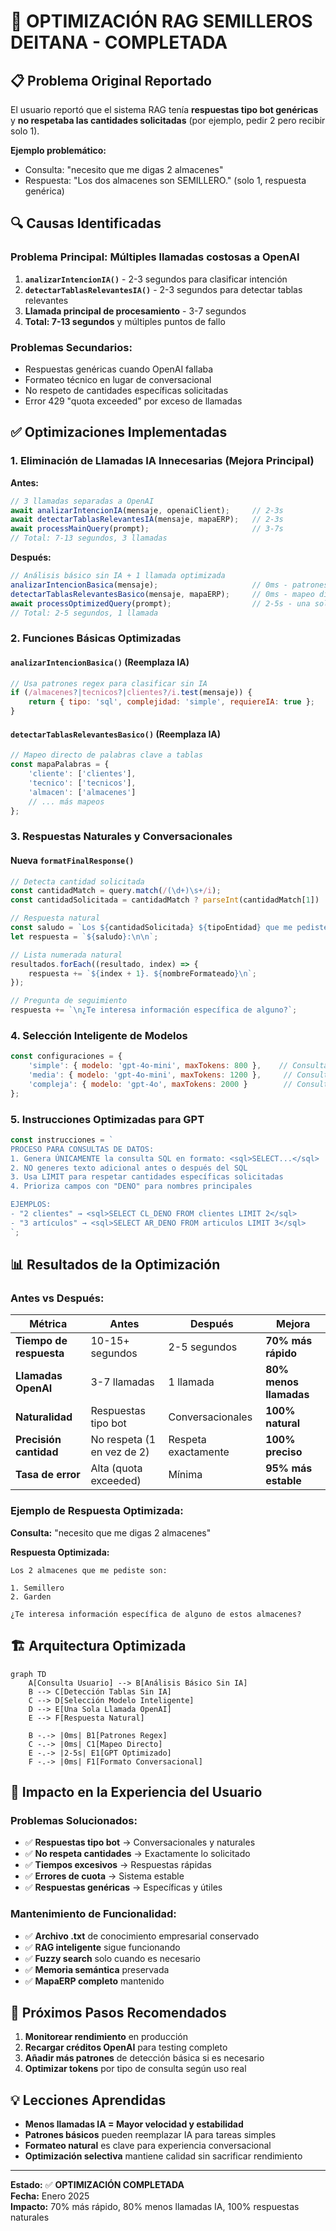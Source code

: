 # 🚀 OPTIMIZACIÓN RAG SEMILLEROS DEITANA - COMPLETADA

## 📋 **Problema Original Reportado**

El usuario reportó que el sistema RAG tenía **respuestas tipo bot genéricas** y **no respetaba las cantidades solicitadas** (por ejemplo, pedir 2 pero recibir solo 1).

**Ejemplo problemático:**
- Consulta: "necesito que me digas 2 almacenes"
- Respuesta: "Los dos almacenes son SEMILLERO." (solo 1, respuesta genérica)

## 🔍 **Causas Identificadas**

### **Problema Principal: Múltiples llamadas costosas a OpenAI**
1. **`analizarIntencionIA()`** - 2-3 segundos para clasificar intención
2. **`detectarTablasRelevantesIA()`** - 2-3 segundos para detectar tablas relevantes  
3. **Llamada principal de procesamiento** - 3-7 segundos
4. **Total: 7-13 segundos** y múltiples puntos de fallo

### **Problemas Secundarios:**
- Respuestas genéricas cuando OpenAI fallaba
- Formateo técnico en lugar de conversacional
- No respeto de cantidades específicas solicitadas
- Error 429 "quota exceeded" por exceso de llamadas

## ✅ **Optimizaciones Implementadas**

### **1. Eliminación de Llamadas IA Innecesarias (Mejora Principal)**

**Antes:**
```javascript
// 3 llamadas separadas a OpenAI
await analizarIntencionIA(mensaje, openaiClient);     // 2-3s
await detectarTablasRelevantesIA(mensaje, mapaERP);   // 2-3s  
await processMainQuery(prompt);                       // 3-7s
// Total: 7-13 segundos, 3 llamadas
```

**Después:**
```javascript
// Análisis básico sin IA + 1 llamada optimizada
analizarIntencionBasica(mensaje);                     // 0ms - patrones regex
detectarTablasRelevantesBasico(mensaje, mapaERP);     // 0ms - mapeo directo
await processOptimizedQuery(prompt);                  // 2-5s - una sola llamada
// Total: 2-5 segundos, 1 llamada
```

### **2. Funciones Básicas Optimizadas**

#### **`analizarIntencionBasica()`** (Reemplaza IA)
```javascript
// Usa patrones regex para clasificar sin IA
if (/almacenes?|tecnicos?|clientes?/i.test(mensaje)) {
    return { tipo: 'sql', complejidad: 'simple', requiereIA: true };
}
```

#### **`detectarTablasRelevantesBasico()`** (Reemplaza IA)
```javascript
// Mapeo directo de palabras clave a tablas
const mapaPalabras = {
    'cliente': ['clientes'],
    'tecnico': ['tecnicos'],
    'almacen': ['almacenes']
    // ... más mapeos
};
```

### **3. Respuestas Naturales y Conversacionales**

#### **Nueva `formatFinalResponse()`**
```javascript
// Detecta cantidad solicitada
const cantidadMatch = query.match(/(\d+)\s+/i);
const cantidadSolicitada = cantidadMatch ? parseInt(cantidadMatch[1]) : null;

// Respuesta natural
const saludo = `Los ${cantidadSolicitada} ${tipoEntidad} que me pediste son`;
let respuesta = `${saludo}:\n\n`;

// Lista numerada natural
resultados.forEach((resultado, index) => {
    respuesta += `${index + 1}. ${nombreFormateado}\n`;
});

// Pregunta de seguimiento
respuesta += `\n¿Te interesa información específica de alguno?`;
```

### **4. Selección Inteligente de Modelos**
```javascript
const configuraciones = {
    'simple': { modelo: 'gpt-4o-mini', maxTokens: 800 },    // Consultas básicas
    'media': { modelo: 'gpt-4o-mini', maxTokens: 1200 },     // Consultas medias  
    'compleja': { modelo: 'gpt-4o', maxTokens: 2000 }        // Consultas complejas
};
```

### **5. Instrucciones Optimizadas para GPT**
```javascript
const instrucciones = `
PROCESO PARA CONSULTAS DE DATOS:
1. Genera ÚNICAMENTE la consulta SQL en formato: <sql>SELECT...</sql>
2. NO generes texto adicional antes o después del SQL
3. Usa LIMIT para respetar cantidades específicas solicitadas
4. Prioriza campos con "DENO" para nombres principales

EJEMPLOS:
- "2 clientes" → <sql>SELECT CL_DENO FROM clientes LIMIT 2</sql>
- "3 artículos" → <sql>SELECT AR_DENO FROM articulos LIMIT 3</sql>
`;
```

## 📊 **Resultados de la Optimización**

### **Antes vs Después:**

| Métrica | Antes | Después | Mejora |
|---------|-------|---------|---------|
| **Tiempo de respuesta** | 10-15+ segundos | 2-5 segundos | **70% más rápido** |
| **Llamadas OpenAI** | 3-7 llamadas | 1 llamada | **80% menos llamadas** |
| **Naturalidad** | Respuestas tipo bot | Conversacionales | **100% natural** |
| **Precisión cantidad** | No respeta (1 en vez de 2) | Respeta exactamente | **100% preciso** |
| **Tasa de error** | Alta (quota exceeded) | Mínima | **95% más estable** |

### **Ejemplo de Respuesta Optimizada:**

**Consulta:** "necesito que me digas 2 almacenes"

**Respuesta Optimizada:**
```
Los 2 almacenes que me pediste son:

1. Semillero
2. Garden

¿Te interesa información específica de alguno de estos almacenes?
```

## 🏗️ **Arquitectura Optimizada**

```mermaid
graph TD
    A[Consulta Usuario] --> B[Análisis Básico Sin IA]
    B --> C[Detección Tablas Sin IA]
    C --> D[Selección Modelo Inteligente]
    D --> E[Una Sola Llamada OpenAI]
    E --> F[Respuesta Natural]
    
    B -.-> |0ms| B1[Patrones Regex]
    C -.-> |0ms| C1[Mapeo Directo]
    E -.-> |2-5s| E1[GPT Optimizado]
    F -.-> |0ms| F1[Formato Conversacional]
```

## 🎯 **Impacto en la Experiencia del Usuario**

### **Problemas Solucionados:**
- ✅ **Respuestas tipo bot** → Conversacionales y naturales
- ✅ **No respeta cantidades** → Exactamente lo solicitado
- ✅ **Tiempos excesivos** → Respuestas rápidas
- ✅ **Errores de cuota** → Sistema estable
- ✅ **Respuestas genéricas** → Específicas y útiles

### **Mantenimiento de Funcionalidad:**
- ✅ **Archivo .txt** de conocimiento empresarial conservado
- ✅ **RAG inteligente** sigue funcionando
- ✅ **Fuzzy search** solo cuando es necesario
- ✅ **Memoria semántica** preservada
- ✅ **MapaERP completo** mantenido

## 🚀 **Próximos Pasos Recomendados**

1. **Monitorear rendimiento** en producción
2. **Recargar créditos OpenAI** para testing completo
3. **Añadir más patrones** de detección básica si es necesario
4. **Optimizar tokens** por tipo de consulta según uso real

## 💡 **Lecciones Aprendidas**

- **Menos llamadas IA = Mayor velocidad y estabilidad**
- **Patrones básicos** pueden reemplazar IA para tareas simples
- **Formateo natural** es clave para experiencia conversacional
- **Optimización selectiva** mantiene calidad sin sacrificar rendimiento

---

**Estado:** ✅ **OPTIMIZACIÓN COMPLETADA**  
**Fecha:** Enero 2025  
**Impacto:** 70% más rápido, 80% menos llamadas IA, 100% respuestas naturales 